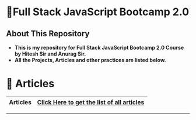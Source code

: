 # 📕Full Stack JavaScript Bootcamp 2.0

## About This Repository
- **This is my repository for Full Stack JavaScript Bootcamp 2.0 Course by Hitesh Sir and Anurag Sir.**
- **All the Projects, Articles and other practices are listed below.**

# 📝 Articles
| **Articles** 	| [Click Here to get the list of all articles](./Articles%20and%20Homeworks/Articles/README.md)|
|----------	|--------------------------------------------------------------------------	|

<hr>